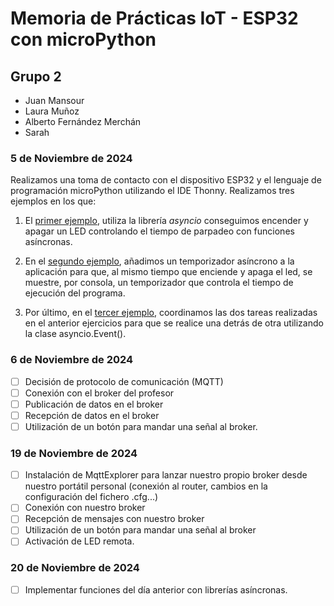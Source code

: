 # Memoria de Prácticas IoT  -  ESP32 con microPython
## Grupo 2
- Juan Mansour
- Laura Muñoz
- Alberto Fernández Merchán
- Sarah 

### 5 de Noviembre de 2024
Realizamos una toma de contacto con el dispositivo ESP32 y el lenguaje de programación microPython utilizando el IDE Thonny. Realizamos tres ejemplos en los que:

1. El [primer ejemplo](https://github.com/Juanmansour/Iot-Memorias/blob/main/Memorias%201/Ejemplo1.py), utiliza la librería *asyncio* conseguimos encender y apagar un LED controlando el tiempo de parpadeo con funciones asíncronas.  

2. En el [segundo ejemplo](https://github.com/Juanmansour/Iot-Memorias/blob/main/Memorias%201/Ejemplo2.py), añadimos un temporizador asíncrono a la aplicación para que, al mismo tiempo que enciende y apaga el led, se muestre, por consola, un temporizador que controla el tiempo de ejecución del programa.

3. Por último, en el [tercer ejemplo](https://github.com/Juanmansour/Iot-Memorias/blob/main/Memorias%201/Ejemplo3.py), coordinamos las dos tareas realizadas en el anterior ejercicios para que se realice una detrás de otra utilizando la clase asyncio.Event().


### 6 de Noviembre de 2024

 - [ ] Decisión de protocolo de comunicación (MQTT)
 - [ ] Conexión con el broker del profesor
 - [ ] Publicación de datos en el broker
 - [ ] Recepción de datos en el broker
 - [ ] Utilización de un botón para mandar una señal al broker.

### 19 de Noviembre de 2024
- [ ] Instalación de MqttExplorer para lanzar nuestro propio broker desde nuestro portátil personal (conexión al router, cambios en la configuración del fichero .cfg...)
- [ ] Conexión con nuestro broker
- [ ] Recepción de mensajes con nuestro broker
- [ ] Utilización de un botón para mandar una señal al broker
- [ ] Activación de LED remota.

### 20 de Noviembre de 2024
- [ ] Implementar funciones del día anterior con librerías asíncronas.
